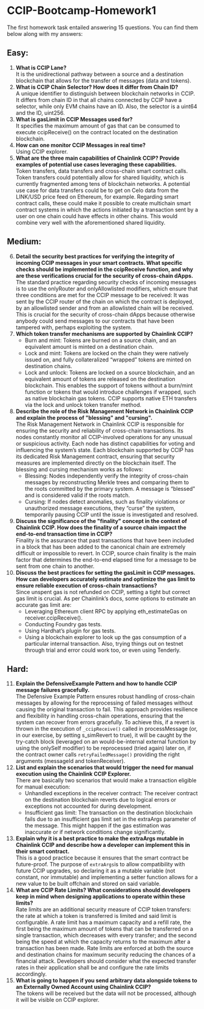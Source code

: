 # CCIP-Bootcamp-Homework1

The first homework task entailed answering 15 questions. You can find them below along with my answers:

## Easy:

1. **What is CCIP Lane?**  
  It is the unidirectional pathway between a source and a destination blockchain that allows for the transfer of messages (data and tokens).
2.	**What is CCIP Chain Selector? How does it differ from Chain ID?**  
  A unique identifier to distinguish between blockchain networks in CCIP. It differs from chain ID in that all chains connected by CCIP have a selector, while only EVM chains have an ID. Also, the selector is a uint64 and the ID, uint256.
3.	**What is gasLimit in CCIP Messages used for?**  
  It specifies the maximum amount of gas that can be consumed to execute ccipReceive() on the contract located on the destination blockchain.
4.	**How can one monitor CCIP Messages in real time?**  
  Using CCIP explorer.
5.	**What are the three main capabilities of Chainlink CCIP? Provide examples of potential use cases leveraging these capabilities.**  
  Token transfers, data transfers and cross-chain smart contract calls. Token transfers could potentially allow for shared liquidity, which is currently fragmented among tens of blockchain networks. A potential use case for data transfers could be to get on Celo data from the LINK/USD price feed on Ethereum, for example. Regarding smart contract calls, these could make it possible to create multichain smart contract systems in which the actions initiated by a transaction sent by a user on one chain could have effects in other chains. This would combine very well with the aforementioned shared liquidity.

## Medium:
6.	**Detail the security best practices for verifying the integrity of incoming CCIP messages in your smart contracts. What specific checks should be implemented in the ccipReceive function, and why are these verifications crucial for the security of cross-chain dApps.**  
  The standard practice regarding security checks of incoming messages is to use the onlyRouter and onlyAllowlisted modifiers, which ensure that three conditions are met for the CCIP message to be received: It was sent by the CCIP router of the chain on which the contract is deployed, by an allowlisted sender and from an allowlisted chain will be received. This is crucial for the security of cross-chain dApps because otherwise anybody could send messages to our contracts that have been tampered with, perhaps exploiting the system.
7.	**Which token transfer mechanisms are supported by Chainlink CCIP?**  
    - Burn and mint: Tokens are burned on a source chain, and an equivalent amount is minted on a destination chain.
    - Lock and mint: Tokens are locked on the chain they were natively issued on, and fully collateralized “wrapped” tokens are minted on destination chains. 
    - Lock and unlock: Tokens are locked on a source blockchain, and an equivalent amount of tokens are released on the destination blockchain. This enables the support of tokens without a burn/mint function or tokens that would introduce challenges if wrapped, such as native blockchain gas tokens. CCIP supports native ETH transfers via the lock and unlock token transfer method.
8.	**Describe the role of the Risk Management Network in Chainlink CCIP and explain the process of "blessing" and "cursing".**  
  The Risk Management Network in Chainlink CCIP is responsible for ensuring the security and reliability of cross-chain transactions. Its nodes constantly monitor all CCIP-involved operations for any unusual or suspicious activity. Each node has distinct capabilities for voting and influencing the system’s state. Each blockchain supported by CCIP has its dedicated Risk Management contract, ensuring that security measures are implemented directly on the blockchain itself.
  The blessing and cursing mechanism works as follows:
    - Blessing: Nodes independently verify the integrity of cross-chain messages by reconstructing Merkle trees and comparing them to the roots committed by the primary system. A message is “blessed” and is considered valid if the roots match.
    - Cursing: If nodes detect anomalies, such as finality violations or unauthorized message executions, they “curse” the system, temporarily pausing CCIP until the issue is investigated and resolved.
9.	**Discuss the significance of the "finality" concept in the context of Chainlink CCIP. How does the finality of a source chain impact the end-to-end transaction time in CCIP?**  
  Finality is the assurance that past transactions that have been included in a block that has been added to the canonical chain are extremely difficult or impossible to revert. In CCIP, source chain finality is the main factor that determines the end-to-end elapsed time for a message to be sent from one chain to another.
10.	**Discuss the best practices for setting the gasLimit in CCIP messages. How can developers accurately estimate and optimize the gas limit to ensure reliable execution of cross-chain transactions?**  
  Since unspent gas is not refunded on CCIP, setting a tight but correct gas limit is crucial. As per Chainlink’s docs, some options to estimate an accurate gas limit are:
    - Leveraging Ethereum client RPC by applying eth_estimateGas on receiver.ccipReceive(). 
    - Conducting Foundry gas tests.
    - Using Hardhat’s plugin for gas tests.
    - Using a blockchain explorer to look up the gas consumption of a particular internal transaction.
  Also, trying things out on testnet through trial and error could work too, or even using Tenderly.

## Hard:
11.	**Explain the DefensiveExample Pattern and how to handle CCIP message failures gracefully.**  
  The Defensive Example Pattern ensures robust handling of cross-chain messages by allowing for the reprocessing of failed messages without causing the original transaction to fail. This approach provides resilience and flexibility in handling cross-chain operations, ensuring that the system can recover from errors gracefully. To achieve this, if a revert is thrown in the execution of `_ccipReceive()` called in processMessage (or, in our exercise, by setting s_simRevert to true), it will be caught by the try-catch block (leveraged on an would-be-internal external function by using the onlySelf modifier) to be reprocessed (tried again) later on, if the contract owner calls `retryFailedMessage()` providing the right arguments (messageId and tokenReceiver).
12.	**List and explain the scenarios that would trigger the need for manual execution using the Chainlink CCIP Explorer.**  
  There are basically two scenarios that would make a transaction eligible for manual execution: 
    - Unhandled exceptions in the receiver contract: The receiver contract on the destination blockchain reverts due to logical errors or exceptions not accounted for during development.
    - Insufficient gas limit: The transaction on the destination blockchain fails due to an insufficient gas limit set in the extraArgs parameter of the message. This might happen if the gas estimation was inaccurate or if network conditions change significantly.
13.	**Explain why it is a best practice to make the extraArgs mutable in Chainlink CCIP and describe how a developer can implement this in their smart contract.**  
  This is a good practice because it ensures that the smart contract be future-proof. The purpose of `extraArgs`is to allow compatibility with future CCIP upgrades, so declaring it as a mutable variable (not constant, nor immutable) and implementing a setter function allows for a new value to be built offchain and stored on said variable.
14.	**What are CCIP Rate Limits? What considerations should developers keep in mind when designing applications to operate within these limits?**  
  Rate limits are an additional security measure of CCIP token transfers: the rate at which a token is transferred is limited and said limit is configurable. A rate limit has a maximum capacity and a refill rate, the first being the maximum amount of tokens that can be transferred on a single transaction, which decreases with every transfer; and the second being the speed at which the capacity returns to the maximum after a transaction has been made. 
Rate limits are enforced at both the source and destination chains for maximum security reducing the chances of a financial attack.
Developers should consider what the expected transfer rates in their application shall be and configure the rate limits accordingly.
15.	**What is going to happen if you send arbitrary data alongside tokens to an Externally Owned Account using Chainlink CCIP?**  
  The tokens will be received but the data will not be processed, although it will be visible on CCIP explorer.


